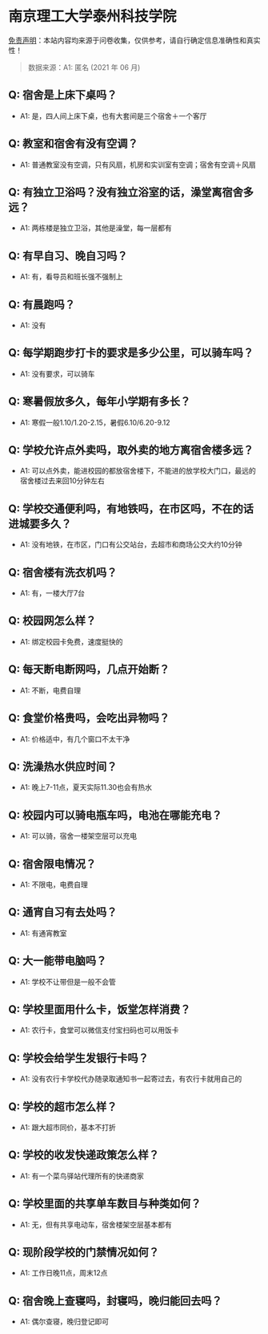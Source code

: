 # 南京理工大学泰州科技学院

[免责声明](https://colleges.chat/#_3)：本站内容均来源于问卷收集，仅供参考，请自行确定信息准确性和真实性！

> 数据来源：A1: 匿名 (2021 年 06 月)

## Q: 宿舍是上床下桌吗？

- A1: 是，四人间上床下桌，也有大套间是三个宿舍＋一个客厅

## Q: 教室和宿舍有没有空调？

- A1: 普通教室没有空调，只有风扇，机房和实训室有空调；宿舍有空调＋风扇

## Q: 有独立卫浴吗？没有独立浴室的话，澡堂离宿舍多远？

- A1: 两栋楼是独立卫浴，其他是澡堂，每一层都有

## Q: 有早自习、晚自习吗？

- A1: 有，看导员和班长强不强制上

## Q: 有晨跑吗？

- A1: 没有

## Q: 每学期跑步打卡的要求是多少公里，可以骑车吗？

- A1: 没有要求，可以骑车

## Q: 寒暑假放多久，每年小学期有多长？

- A1: 寒假一般1.10/1.20-2.15，暑假6.10/6.20-9.12

## Q: 学校允许点外卖吗，取外卖的地方离宿舍楼多远？

- A1: 可以点外卖，能进校园的都放宿舍楼下，不能进的放学校大门口，最远的宿舍楼过去来回10分钟左右

## Q: 学校交通便利吗，有地铁吗，在市区吗，不在的话进城要多久？

- A1: 没有地铁，在市区，门口有公交站台，去超市和商场公交大约10分钟

## Q: 宿舍楼有洗衣机吗？

- A1: 有，一楼大厅7台

## Q: 校园网怎么样？

- A1: 绑定校园卡免费，速度挺快的

## Q: 每天断电断网吗，几点开始断？

- A1: 不断，电费自理

## Q: 食堂价格贵吗，会吃出异物吗？

- A1: 价格适中，有几个窗口不太干净

## Q: 洗澡热水供应时间？

- A1: 晚上7-11点，夏天实际11.30也会有热水

## Q: 校园内可以骑电瓶车吗，电池在哪能充电？

- A1: 可以骑，宿舍一楼架空层可以充电

## Q: 宿舍限电情况？

- A1: 不限电，电费自理

## Q: 通宵自习有去处吗？

- A1: 有通宵教室

## Q: 大一能带电脑吗？

- A1: 学校不让带但是一般不会管

## Q: 学校里面用什么卡，饭堂怎样消费？

- A1: 农行卡，食堂可以微信支付宝扫码也可以用饭卡

## Q: 学校会给学生发银行卡吗？

- A1: 没有农行卡学校代办随录取通知书一起寄过去，有农行卡就用自己的

## Q: 学校的超市怎么样？

- A1: 跟大超市同价，基本不打折

## Q: 学校的收发快递政策怎么样？

- A1: 有一个菜鸟驿站代理所有的快递商家

## Q: 学校里面的共享单车数目与种类如何？

- A1: 无，但有共享电动车，宿舍楼架空层基本都有

## Q: 现阶段学校的门禁情况如何？

- A1: 工作日晚11点，周末12点

## Q: 宿舍晚上查寝吗，封寝吗，晚归能回去吗？

- A1: 偶尔查寝，晚归登记即可

